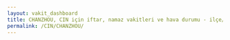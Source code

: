 ```yaml
---
layout: vakit_dashboard
title: CHANZHOU, CIN için iftar, namaz vakitleri ve hava durumu - ilçe/eyalet seç
permalink: /CIN/CHANZHOU/
---
```


<script type="text/javascript">
  var GLOBAL_COUNTRY = 'CIN';
  var GLOBAL_CITY = 'CHANZHOU';
  var GLOBAL_STATE = '';
  var lat = 72;
  var lon = 21;
</script>
